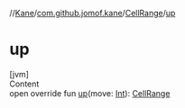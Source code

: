 //[Kane](../../index.md)/[com.github.jomof.kane](../index.md)/[CellRange](index.md)/[up](up.md)



# up  
[jvm]  
Content  
open override fun [up](up.md)(move: [Int](https://kotlinlang.org/api/latest/jvm/stdlib/kotlin/-int/index.html)): [CellRange](index.md)  



